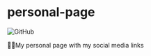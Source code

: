 # personal-page

![GitHub](https://img.shields.io/github/license/thomasluizon/personal-page)

🧑🏻My personal page with my social media links
